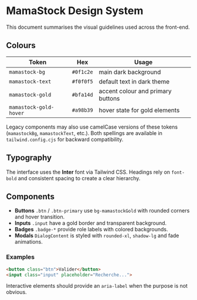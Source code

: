 # MamaStock Design System

This document summarises the visual guidelines used across the front-end.

## Colours

| Token | Hex | Usage |
|-------|-----|-------|
| `mamastock-bg` | `#0f1c2e` | main dark background |
| `mamastock-text` | `#f0f0f5` | default text in dark theme |
| `mamastock-gold` | `#bfa14d` | accent colour and primary buttons |
| `mamastock-gold-hover` | `#a98b39` | hover state for gold elements |

Legacy components may also use camelCase versions of these tokens
(`mamastockBg`, `mamastockText`, etc.). Both spellings are available in
`tailwind.config.cjs` for backward compatibility.

## Typography

The interface uses the **Inter** font via Tailwind CSS. Headings rely on `font-bold` and consistent spacing to create a clear hierarchy.

## Components

- **Buttons** `.btn` / `.btn-primary` use `bg-mamastockGold` with rounded corners and hover transition.
- **Inputs** `.input` have a gold border and transparent background.
- **Badges** `.badge-*` provide role labels with colored backgrounds.
- **Modals** `DialogContent` is styled with `rounded-xl`, `shadow-lg` and fade animations.

### Examples

```html
<button class="btn">Valider</button>
<input class="input" placeholder="Recherche...">
```

Interactive elements should provide an `aria-label` when the purpose is not obvious.

